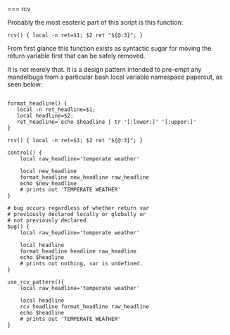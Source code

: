 


=== rcv

Probably the most esoteric part of this script is this function:

```
rcv() { local -n ret=$1; $2 ret "${@:3}"; }
```

From first glance this function exists as syntactic sugar for moving the return variable first that can be safely removed.

It is not merely that. It is a design pattern intended to pre-empt any mandelbugs from a particular bash local variable namespace papercut, as seen below:

```

format_headline() {
   local -n ret_headline=$1;
   local headline=$2;
   ret_headline=`echo $headline | tr '[:lower:]' '[:upper:]'   
}

rcv() { local -n ret=$1; $2 ret "${@:3}"; }

control() {
    local raw_headline='temperate weather'

    local new_headline
    format_headline new_headline raw_headline
    echo $new_headline
    # prints out 'TEMPERATE WEATHER'
}
    
# bug occurs regardless of whether return var
# previously declared locally or globally or
# not previously declared
bug() {
    local raw_headline='temperate weather'

    local headline
    format_headline headline raw_headline
    echo $headline
    # prints out nothing, var is undefined.
}

use_rcv_pattern(){
    local raw_headline='temperate weather'

    local headline
    rcv headline format_headline raw_headline
    echo $headline
    # prints out 'TEMPERATE WEATHER'
}


```